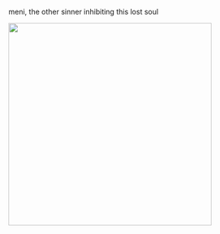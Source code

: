 meni, the other sinner inhibiting this lost soul

<img src="https://github.com/user-attachments/assets/c05acba3-0027-4a82-a2a2-d2ad481cc58b" width="400" height="400">
